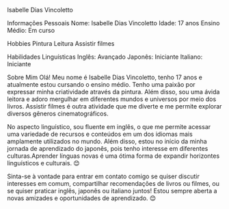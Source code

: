 Isabelle Dias Vincoletto

Informações Pessoais
Nome: Isabelle Dias Vincoletto
Idade: 17 anos
Ensino Médio: Em curso

Hobbies
Pintura
Leitura
Assistir filmes

Habilidades Linguísticas
Inglês: Avançado
Japonês: Iniciante
Italiano: Iniciante

Sobre Mim
Olá! Meu nome é Isabelle Dias Vincoletto, tenho 17 anos e atualmente estou cursando o ensino médio. Tenho uma paixão por expressar minha criatividade através da pintura. Além disso, sou uma ávida leitora e adoro mergulhar em diferentes mundos e universos por meio dos livros. Assistir filmes é outra atividade que me diverte e me permite explorar diversos gêneros cinematográficos.

No aspecto linguístico, sou fluente em inglês, o que me permite acessar uma variedade de recursos e conteúdos em um dos idiomas mais amplamente utilizados no mundo. Além disso, estou no início da minha jornada de aprendizado do japonês, pois tenho interesse em diferentes culturas.Aprender línguas novas é uma ótima forma de expandir horizontes linguísticos e culturais. 😊

Sinta-se à vontade para entrar em contato comigo se quiser discutir interesses em comum, compartilhar recomendações de livros ou filmes, ou se quiser praticar inglês, japonês ou italiano juntos! Estou sempre aberta a novas amizades e oportunidades de aprendizado. 😊
